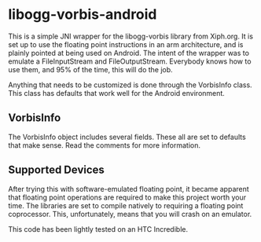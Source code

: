 libogg-vorbis-android
=====================

This is a simple JNI wrapper for the libogg-vorbis library from Xiph.org.
It is set up to use the floating point instructions in an arm architecture,
and is plainly pointed at being used on Android. The intent of the wrapper
was to emulate a FileInputStream and FileOutputStream. Everybody knows how
to use them, and 95% of the time, this will do the job.

Anything that needs to be customized is done through the VorbisInfo class.
This class has defaults that work well for the Android environment.

VorbisInfo
----------

The VorbisInfo object includes several fields. These all are set to defaults
that make sense. Read the comments for more information.

Supported Devices
-----------------

After trying this with software-emulated floating point, it became apparent
that floating point operations are required to make this project worth your
time. The libraries are set to compile natively to requiring a floating point
coprocessor. This, unfortunately, means that you will crash on an emulator.

This code has been lightly tested on an HTC Incredible.


